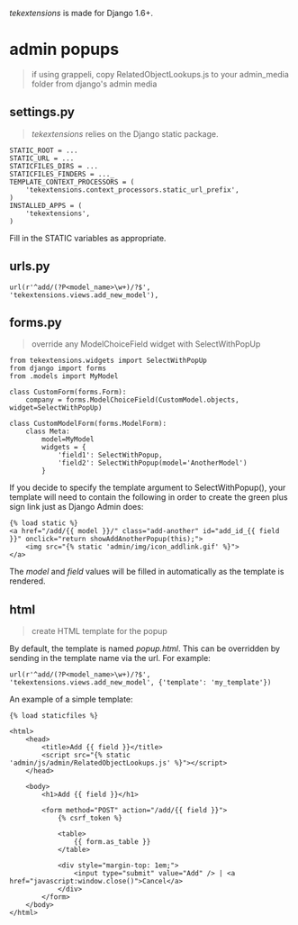 *tekextensions* is made for Django 1.6+.

admin popups
====================
> if using grappeli, copy RelatedObjectLookups.js to your admin_media folder from django's admin media 

settings.py
-----------
> *tekextensions* relies on the Django static package.

    STATIC_ROOT = ...
    STATIC_URL = ...
    STATICFILES_DIRS = ...
    STATICFILES_FINDERS = ..._
    TEMPLATE_CONTEXT_PROCESSORS = (
        'tekextensions.context_processors.static_url_prefix',
    )
    INSTALLED_APPS = (
        'tekextensions',
    )
    
Fill in the STATIC variables as appropriate.

urls.py
--------------------
    url(r'^add/(?P<model_name>\w+)/?$', 'tekextensions.views.add_new_model'),

forms.py
--------------------
> override any ModelChoiceField widget with SelectWithPopUp

    from tekextensions.widgets import SelectWithPopUp
    from django import forms
    from .models import MyModel
    
    class CustomForm(forms.Form):
        company = forms.ModelChoiceField(CustomModel.objects, widget=SelectWithPopUp)

    class CustomModelForm(forms.ModelForm):
        class Meta:
            model=MyModel
            widgets = {
                'field1': SelectWithPopup,
                'field2': SelectWithPopup(model='AnotherModel')
            }

If you decide to specify the template argument to SelectWithPopup(), your template will need to contain the following in order to
create the green plus sign link just as Django Admin does:

    {% load static %}
    <a href="/add/{{ model }}/" class="add-another" id="add_id_{{ field }}" onclick="return showAddAnotherPopup(this);">
        <img src="{% static 'admin/img/icon_addlink.gif' %}">
    </a>

The _model_ and _field_ values will be filled in automatically as the template is rendered.

html
----
> create HTML template for the popup

By default, the template is named _popup.html_. This can be overridden by sending in the template name via the url. For example:

    url(r'^add/(?P<model_name>\w+)/?$', 'tekextensions.views.add_new_model', {'template': 'my_template'})
    
An example of a simple template:

    {% load staticfiles %}

    <html>
        <head>
            <title>Add {{ field }}</title>
            <script src="{% static 'admin/js/admin/RelatedObjectLookups.js' %}"></script>
        </head>
    
        <body>
            <h1>Add {{ field }}</h1>
    
            <form method="POST" action="/add/{{ field }}">
                {% csrf_token %}
    
                <table>
                    {{ form.as_table }}
                </table>
    
                <div style="margin-top: 1em;">
                    <input type="submit" value="Add" /> | <a href="javascript:window.close()">Cancel</a>
                </div>
            </form>
        </body>
    </html>
